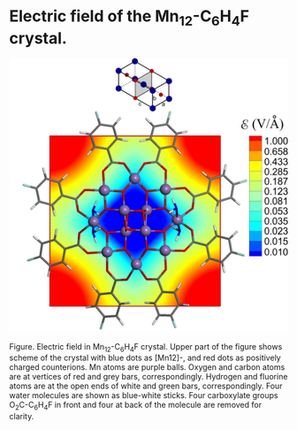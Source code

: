 # Electric field of the Mn<sub>12</sub>-C<sub>6</sub>H<sub>4</sub>F crystal.


![GitHub Logo](https://github.com/Dmitry-Skachkov/Crystal-Field-Mn12-C6H4F/blob/main/E_field_2_log_31.jpg)

Figure. Electric field in Mn<sub>12</sub>-C<sub>6</sub>H<sub>4</sub>F crystal. Upper part of the figure shows scheme of the crystal with blue dots as [Mn12]-, and red dots as positively charged counterions. Mn atoms are purple balls. Oxygen and carbon atoms are at vertices of red and grey bars, correspondingly. Hydrogen and fluorine atoms are at the open ends of white and green bars, correspondingly. Four water molecules are shown as blue-white sticks. Four carboxylate groups O<sub>2</sub>C-C<sub>6</sub>H<sub>4</sub>F in front and four at back of the molecule are removed for clarity.
